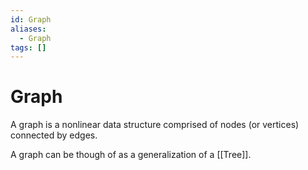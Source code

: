```yaml
---
id: Graph
aliases:
  - Graph
tags: []
---
```


# Graph

A graph is a nonlinear data structure comprised of nodes (or vertices) connected
by edges.

A graph can be though of as a generalization of a [[Tree]].

